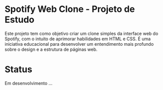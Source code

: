 # Spotify Web Clone - Projeto de Estudo

Este projeto tem como objetivo criar um clone simples da interface web do Spotify, com o intuito de aprimorar habilidades em HTML e CSS. É uma iniciativa educacional para desenvolver um entendimento mais profundo sobre o design e a estrutura de páginas web.

# Status

Em desenvolvimento ...

